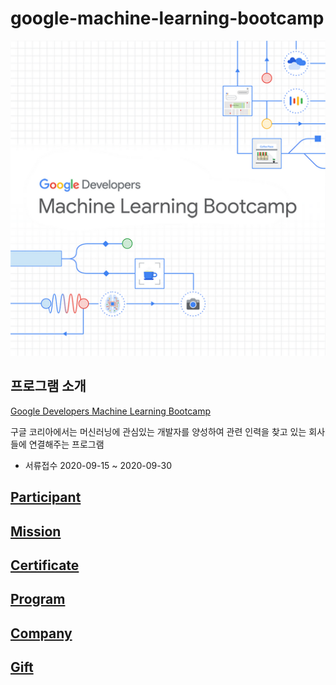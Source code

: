 # google-machine-learning-bootcamp

![bootcamp](images/bootcamp.png)  

## 프로그램 소개
[Google Developers Machine Learning Bootcamp](https://events.withgoogle.com/google-developers-mlb-kr)  

구글 코리아에서는 머신러닝에 관심있는 개발자를 양성하여 관련 인력을 찾고 있는 회사들에 연결해주는 프로그램  

- 서류접수 2020-09-15 ~ 2020-09-30  

## [Participant](participant.md)

## [Mission](mission.md)  

## [Certificate](certificate.md)  
  
## [Program](program.md)  

## [Company](company.md)  

## [Gift](gift.md)  
